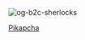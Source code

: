 ![og-b2c-sherlocks](https://github.com/user-attachments/assets/fd5b8ea7-9230-41bb-b2a8-e3504bfb6206)

[Pikapcha](https://github.com/AviorMostovski/challenges/blob/main/HackTheBox/Pikapcha.pdf)
